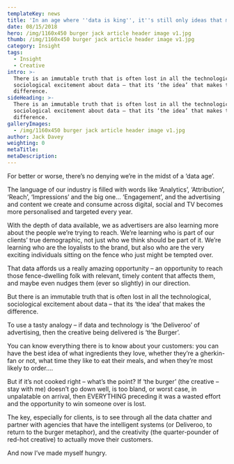 ```yaml
---
templateKey: news
title: 'In an age where ''data is king'', it''s still only ideas that move people.'
date: 08/15/2018
hero: /img/1160x450 burger jack article header image v1.jpg
thumb: /img/1160x450 burger jack article header image v1.jpg
category: Insight
tags:
  - Insight
  - Creative
intro: >-
  There is an immutable truth that is often lost in all the technological,
  sociological excitement about data – that its ‘the idea’ that makes the
  difference.
sideHeading: >-
  There is an immutable truth that is often lost in all the technological,
  sociological excitement about data – that its ‘the idea’ that makes the
  difference.
galleryImages:
  - /img/1160x450 burger jack article header image v1.jpg
author: Jack Davey
weighting: 0
metaTitle: 
metaDescription:
---
```


For better or worse, there’s no denying we’re in the midst of a ‘data age’.

The language of our industry is filled with words like ‘Analytics’, ‘Attribution’, ‘Reach’, ‘Impressions’ and the big one… ‘Engagement’, and the advertising and content we create and consume across digital, social and TV becomes more personalised and targeted every year.

With the depth of data available, we as advertisers are also learning more about the people we’re trying to reach. We’re learning who is part of our clients’ true demographic, not just who we think should be part of it. We’re learning who are the loyalists to the brand, but also who are the very exciting individuals sitting on the fence who just might be tempted over.

That data affords us a really amazing opportunity – an opportunity to reach those fence-dwelling folk with relevant, timely content that affects them, and maybe even nudges them (ever so slightly) in our direction.

But there is an immutable truth that is often lost in all the technological, sociological excitement about data – that its ‘the idea’ that makes the difference.

To use a tasty analogy – if data and technology is ‘the Deliveroo’ of advertising, then the creative being delivered is ‘the Burger’.

You can know everything there is to know about your customers: you can have the best idea of what ingredients they love, whether they’re a gherkin-fan or not, what time they like to eat their meals, and when they’re most likely to order….

But if it’s not cooked right – what’s the point? If ‘the burger’ (the creative – stay with me) doesn’t go down well, is too bland, or worst case, in unpalatable on arrival, then EVERYTHING preceding it was a wasted effort and the opportunity to win someone over is lost.

The key, especially for clients, is to see through all the data chatter and partner with agencies that have the intelligent systems (or Deliveroo, to return to the burger metaphor), and the creativity (the quarter-pounder of red-hot creative) to actually move their customers.

And now I’ve made myself hungry.
